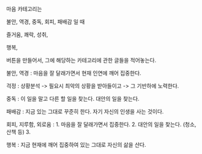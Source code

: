 마음 카테고리는

불안, 역경, 중독, 회피, 패배감 일 때

즐거움, 쾌락, 성취,

행복,

버튼을 만들어서, 그에 해당하는 카테고리에 관한 글들을 적어놓는다.


불안, 역경 : 마음을 잘 달래가면서 현재 인연에 깨어 집중한다.

걱정 : 상황분석 -> 필요시 최악의 상황을 받아들이고 -> 그 기반하에 노력한다.

중독 : 이 일을 말고 다른 할 일을 찾는다. 대안의 일을 찾는다.

패배감 : 지금 있는 그대로 꾸준히 한다. 자기 자신의 인생을 사는 것이다.

회피, 지루함, 외로움 : 1. 마음을 잘 달래가면서 집중한다. 
        2. 대안의 일을 찾는다. (청소, 산책 등)
        3. 

행복 : 지금 현재에 깨어 집중하여 있는 그대로 자신의 삶을 산다.

